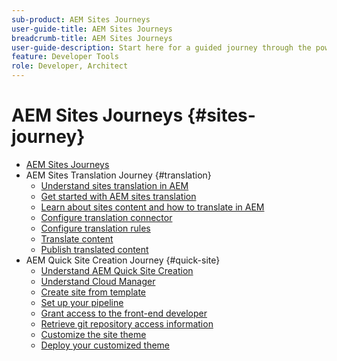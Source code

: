 ```yaml
---
sub-product: AEM Sites Journeys
user-guide-title: AEM Sites Journeys
breadcrumb-title: AEM Sites Journeys
user-guide-description: Start here for a guided journey through the powerful and flexible sites features of AEM, their capabilities, and how to leverage them on your project.
feature: Developer Tools
role: Developer, Architect
---
```


# AEM Sites Journeys {#sites-journey}

+ [AEM Sites Journeys](/help/journey-sites/home.md)
+ AEM Sites Translation Journey {#translation}
  + [Understand sites translation in AEM](translation/overview.md)
  + [Get started with AEM sites translation](translation/getting-started.md)
  + [Learn about sites content and how to translate in AEM](translation/learn-about.md)
  + [Configure translation connector](translation/configure-connector.md)
  + [Configure translation rules](translation/translation-rules.md)
  + [Translate content](translation/translate-content.md)
  + [Publish translated content](translation/publish-content.md)
+ AEM Quick Site Creation Journey {#quick-site}
  + [Understand AEM Quick Site Creation](quick-site/overview.md)
  + [Understand Cloud Manager](quick-site/cloud-manager.md)
  + [Create site from template](quick-site/create-site.md)
  + [Set up your pipeline](quick-site/pipeline-setup.md)
  + [Grant access to the front-end developer](quick-site/grant-access.md)
  + [Retrieve git repository access information](quick-site/retrieve-access.md)
  + [Customize the site theme](quick-site/customize-theme.md)
  + [Deploy your customized theme](quick-site/deploy-theme.md)
